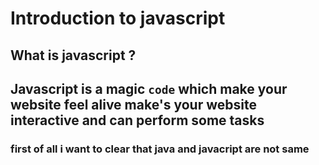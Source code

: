 # Introduction to javascript
## What is javascript ?
## Javascript is a magic `code` which make your website feel alive make's your website interactive and can perform some tasks 

### first of all i want to clear that java and javacript are not same 
